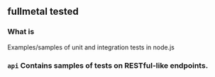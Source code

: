 ## fullmetal tested

### What is

Examples/samples of unit and integration tests in node.js

### ```api``` Contains samples of tests on RESTful-like endpoints.
